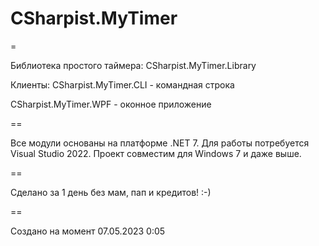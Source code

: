# CSharpist.MyTimer

=

Библиотека простого таймера: CSharpist.MyTimer.Library

Клиенты:
CSharpist.MyTimer.CLI - командная строка

CSharpist.MyTimer.WPF - оконное приложение

==

Все модули основаны на платформе .NET 7. Для работы потребуется Visual Studio 2022. Проект совместим для Windows 7 и даже выше.

==

Сделано за 1 день без мам, пап и кредитов! :-)

==

Создано на момент 07.05.2023 0:05
